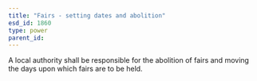 ```yaml
---
title: "Fairs - setting dates and abolition"
esd_id: 1860
type: power
parent_id:  
---
```


A local authority shall be responsible for the abolition of fairs and moving the days upon which fairs are to be held.

